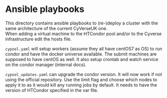 # Ansible playbooks


This directory contains ansible playbooks to (re-)deploy a cluster with the same architecture of the current CyVerseUK one.  
When adding a virtual machine to the HTCondor pool and/or to the Cyverse infrastructure edit the hosts file.

`cypool.yaml` will setup workers (assume they all have centOS7 as OS) to run condor and have the docker universe available. The submit machines are supposed to have centOS as well. It also setup crontab and watch service on the condor manager (internal docs).

`cypool_updates.yaml` can upgrade the condor version. It will now work if not using the official repository. Use the limit flag and choose which nodes to apply it to as it would kill any running jobs by default. It needs to have the version of HTCondor specified in the var file.

